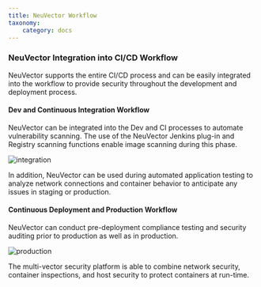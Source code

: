 ```yaml
---
title: NeuVector Workflow
taxonomy:
    category: docs
---
```


### NeuVector Integration into CI/CD Workflow
NeuVector supports the entire CI/CD process and can be easily integrated into the workflow to provide security throughout the development and deployment process.

#### Dev and Continuous Integration Workflow
NeuVector can be integrated into the Dev and CI processes to automate vulnerability scanning. The use of the NeuVector Jenkins plug-in and Registry scanning functions enable image scanning during this phase.

![integration](/img/11.automation/01.ci_workflow/ci_workflow.png)

In addition, NeuVector can be used during automated application testing to analyze network connections and container behavior to anticipate any issues in staging or production.

#### Continuous Deployment and Production Workflow

NeuVector can conduct pre-deployment compliance testing and security auditing prior to production as well as in production.

![production](/img/11.automation/01.ci_workflow/cd_workflow.png)

The multi-vector security platform is able to combine network security, container inspections, and host security to protect containers at run-time.